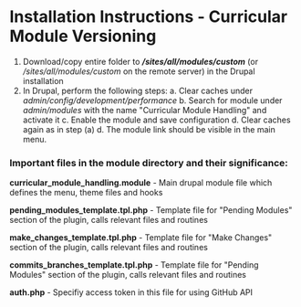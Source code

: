 # **Installation Instructions** - Curricular Module Versioning
1. Download/copy entire folder to ***/sites/all/modules/custom*** (or */sites/all/modules/custom* on the remote server) in the Drupal installation
2. In Drupal, perform the following steps:
	a. Clear caches under *admin/config/development/performance*
	b. Search for module under *admin/modules* with the name "Curricular Module Handling" and activate it
	c. Enable the module and save configuration
	d. Clear caches again as in step (a)
	d. The module link should be visible in the main menu.
	
### Important files in the module directory and their significance:

**curricular_module_handling.module** - Main drupal module file which defines the menu, theme files and hooks

**pending_modules_template.tpl.php** - Template file for "Pending Modules" section of the plugin, calls relevant files and routines

**make_changes_template.tpl.php** - Template file for "Make Changes" section of the plugin, calls relevant files and routines 

**commits_branches_template.tpl.php** - Template file for "Pending Modules" section of the plugin, calls relevant files and routines

**auth.php** - Specifiy access token in this file for using GitHub API



